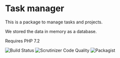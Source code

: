 Task manager
=============
This is a package to manage tasks and projects.

We stored the data in memory as a database.

Requires PHP 7.2

![Build Status](https://travis-ci.org/miguelsenne/taskManager.svg?branch=master) ![Scrutinizer Code Quality](https://scrutinizer-ci.com/g/miguelsenne/taskManager/badges/quality-score.png?b=master) ![Packagist](https://img.shields.io/packagist/dt/miguelsenne/task-manager.svg)
